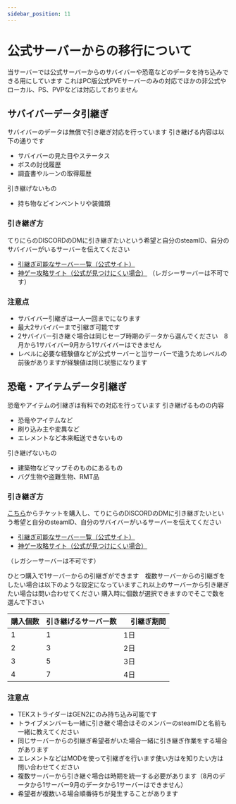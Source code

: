 ```yaml
---
sidebar_position: 11
---
```


# 公式サーバーからの移行について

当サーバーでは公式サーバーからのサバイバーや恐竜などのデータを持ち込みできる用にしています
これはPC版公式PVEサーバーのみの対応でほかの非公式やローカル、PS、PVPなどは対応しておりません

## サバイバーデータ引継ぎ

サバイバーのデータは無償で引き継ぎ対応を行っています
引き継げる内容は以下の通りです
- サバイバーの見た目やステータス
- ボスの討伐履歴
- 調査書やルーンの取得履歴


引き継げないもの
- 持ち物などインベントリや装備類
### 引き継ぎ方
てりにらのDISCORDのDMに引き継ぎたいという希望と自分のsteamID、自分のサバイバーがいるサーバーを伝えてください
- [引継ぎ可能なサーバー一覧（公式サイト）](https://survivetheark.com/index.php?/server-backups/)
- [神ゲー攻略サイト（公式が見つけにくい場合）](https://kamigame.jp/ARK/page/277435228316802010.html)
（レガシーサーバーは不可です）
### 注意点
- サバイバー引継ぎは一人一回までになります
- 最大2サバイバーまで引継ぎ可能です
- 2サバイバー引き継ぐ場合は同じセーブ時期のデータから選んでください　8月から1サバイバー9月から1サバイバーはできません
- レベルに必要な経験値などが公式サーバーと当サーバーで違うためレベルの前後がありますが経験値は同じ状態になります

## 恐竜・アイテムデータ引継ぎ
恐竜やアイテムの引継ぎは有料での対応を行っています
引き継げるものの内容
- 恐竜やアイテムなど
- 刷り込み主や変異など
- エレメントなど本来転送できないもの


引き継げないもの
- 建築物などマップそのものにあるもの
- バグ生物や盗難生物、RMT品

### 引き継ぎ方
[こちら](https://buy.stripe.com/bIY5lZ3pA8oBeUU145)からチケットを購入し、てりにらのDISCORDのDMに引き継ぎたいという希望と自分のsteamID、自分のサバイバーがいるサーバーを伝えてください
- [引継ぎ可能なサーバー一覧（公式サイト）](https://survivetheark.com/index.php?/server-backups/)
- [神ゲー攻略サイト（公式が見つけにくい場合）](https://kamigame.jp/ARK/page/277435228316802010.html)

（レガシーサーバーは不可です）


ひとつ購入で1サーバーからの引継ぎができます　複数サーバーからの引継ぎをしたい場合は以下のような設定になっていますこれ以上のサーバーから引き継ぎたい場合は問い合わせてください
購入時に個数が選択できますのでそこで数を選んで下さい

  購入個数          | 引き継げるサーバー数 |　引継ぎ期間 
  ------------------ | -------- | ------- 
  1　　 | 1    | 1日     
  2　　 | 3     | 2日     
  3　　 | 5     | 3日     
  4　　　| 7     | 4日     

### 注意点
- TEKストライダーはGEN2にのみ持ち込み可能です
- トライブメンバーも一緒に引き継ぐ場合はそのメンバーのsteamIDと名前も一緒に教えてください
- 同じサーバーからの引継ぎ希望者がいた場合一緒に引き継ぎ作業をする場合があります
- エレメントなどはMODを使って引継ぎを行います使い方はを知りたい方は問い合わせてください
- 複数サーバーから引き継ぐ場合は時期を統一する必要があります（8月のデータから1サーバー9月のデータから1サーバーはできません）
- 希望者が複数いる場合順番待ちが発生することがあります

